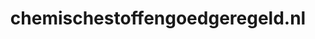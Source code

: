 ---
layout: post
title:  "chemischestoffengoedgeregeld.nl"
internal_url:  "/dutchgov/chemischestoffengoedgeregeld.nl.html"
categories: dutchgov
---